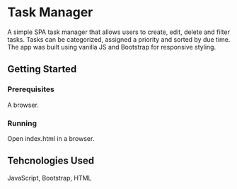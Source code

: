 # Task Manager
A simple SPA task manager that allows users to create, edit, delete and filter tasks.
Tasks can be categorized, assigned a priority and sorted by due time.
The app was built using vanilla JS and Bootstrap for responsive styling.

## Getting Started
### Prerequisites
A browser.
### Running
Open index.html in a browser.

## Tehcnologies Used
JavaScript, Bootstrap, HTML
